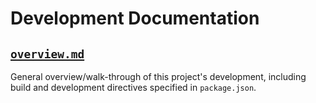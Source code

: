 # Development Documentation

## [`overview.md`](overview.md)
General overview/walk-through of this project's development, including build and development directives specified in 
`package.json`.